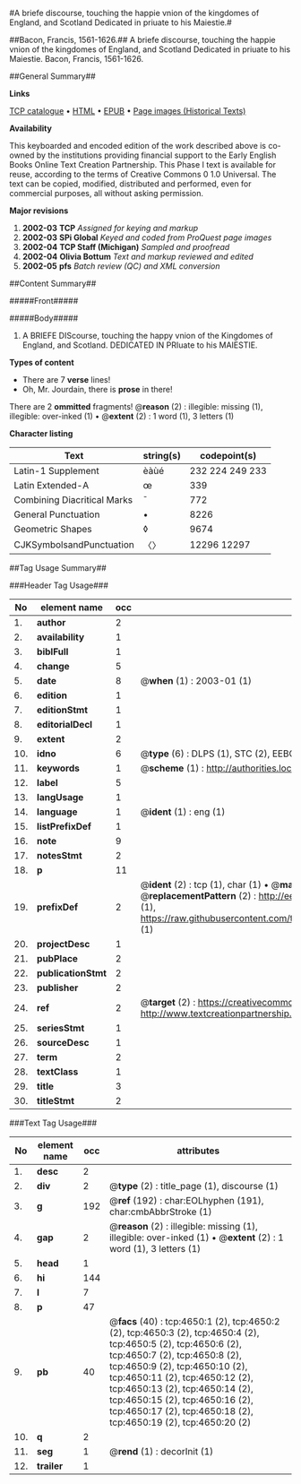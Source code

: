 #A briefe discourse, touching the happie vnion of the kingdomes of England, and Scotland Dedicated in priuate to his Maiestie.#

##Bacon, Francis, 1561-1626.##
A briefe discourse, touching the happie vnion of the kingdomes of England, and Scotland Dedicated in priuate to his Maiestie.
Bacon, Francis, 1561-1626.

##General Summary##

**Links**

[TCP catalogue](http://www.ota.ox.ac.uk/tcp/)  • 
[HTML](http://tei.it.ox.ac.uk/tcp/Texts-HTML/free/A01/A01064.html)  • 
[EPUB](http://tei.it.ox.ac.uk/tcp/Texts-EPUB/free/A01/A01064.epub) • 
[Page images (Historical Texts)](https://data.historicaltexts.jisc.ac.uk/view?pubId=eebo-99840175e&pageId=eebo-99840175e-4650-1)

**Availability**

This keyboarded and encoded edition of the
	       work described above is co-owned by the institutions
	       providing financial support to the Early English Books
	       Online Text Creation Partnership. This Phase I text is
	       available for reuse, according to the terms of Creative
	       Commons 0 1.0 Universal. The text can be copied,
	       modified, distributed and performed, even for
	       commercial purposes, all without asking permission.

**Major revisions**

1. __2002-03__ __TCP__ *Assigned for keying and markup*
1. __2002-03__ __SPi Global__ *Keyed and coded from ProQuest page images*
1. __2002-04__ __TCP Staff (Michigan)__ *Sampled and proofread*
1. __2002-04__ __Olivia Bottum__ *Text and markup reviewed and edited*
1. __2002-05__ __pfs__ *Batch review (QC) and XML conversion*

##Content Summary##

#####Front#####

#####Body#####

1. A BRIEFE DIScourse, touching the happy vnion of the Kingdomes of England, and Scotland. DEDICATED IN PRIuate to his MAIESTIE.

**Types of content**

  * There are 7 **verse** lines!
  * Oh, Mr. Jourdain, there is **prose** in there!

There are 2 **ommitted** fragments! 
 @__reason__ (2) : illegible: missing (1), illegible: over-inked (1)  •  @__extent__ (2) : 1 word (1), 3 letters (1)

**Character listing**


|Text|string(s)|codepoint(s)|
|---|---|---|
|Latin-1 Supplement|èàùé|232 224 249 233|
|Latin Extended-A|œ|339|
|Combining             Diacritical Marks|̄|772|
|General Punctuation|•|8226|
|Geometric Shapes|◊|9674|
|CJKSymbolsandPunctuation|〈〉|12296 12297|

##Tag Usage Summary##

###Header Tag Usage###

|No|element name|occ|attributes|
|---|---|---|---|
|1.|__author__|2||
|2.|__availability__|1||
|3.|__biblFull__|1||
|4.|__change__|5||
|5.|__date__|8| @__when__ (1) : 2003-01 (1)|
|6.|__edition__|1||
|7.|__editionStmt__|1||
|8.|__editorialDecl__|1||
|9.|__extent__|2||
|10.|__idno__|6| @__type__ (6) : DLPS (1), STC (2), EEBO-CITATION (1), PROQUEST (1), VID (1)|
|11.|__keywords__|1| @__scheme__ (1) : http://authorities.loc.gov/ (1)|
|12.|__label__|5||
|13.|__langUsage__|1||
|14.|__language__|1| @__ident__ (1) : eng (1)|
|15.|__listPrefixDef__|1||
|16.|__note__|9||
|17.|__notesStmt__|2||
|18.|__p__|11||
|19.|__prefixDef__|2| @__ident__ (2) : tcp (1), char (1)  •  @__matchPattern__ (2) : ([0-9\-]+):([0-9IVX]+) (1), (.+) (1)  •  @__replacementPattern__ (2) : http://eebo.chadwyck.com/downloadtiff?vid=$1&page=$2 (1), https://raw.githubusercontent.com/textcreationpartnership/Texts/master/tcpchars.xml#$1 (1)|
|20.|__projectDesc__|1||
|21.|__pubPlace__|2||
|22.|__publicationStmt__|2||
|23.|__publisher__|2||
|24.|__ref__|2| @__target__ (2) : https://creativecommons.org/publicdomain/zero/1.0/ (1), http://www.textcreationpartnership.org/docs/. (1)|
|25.|__seriesStmt__|1||
|26.|__sourceDesc__|1||
|27.|__term__|2||
|28.|__textClass__|1||
|29.|__title__|3||
|30.|__titleStmt__|2||


###Text Tag Usage###

|No|element name|occ|attributes|
|---|---|---|---|
|1.|__desc__|2||
|2.|__div__|2| @__type__ (2) : title_page (1), discourse (1)|
|3.|__g__|192| @__ref__ (192) : char:EOLhyphen (191), char:cmbAbbrStroke (1)|
|4.|__gap__|2| @__reason__ (2) : illegible: missing (1), illegible: over-inked (1)  •  @__extent__ (2) : 1 word (1), 3 letters (1)|
|5.|__head__|1||
|6.|__hi__|144||
|7.|__l__|7||
|8.|__p__|47||
|9.|__pb__|40| @__facs__ (40) : tcp:4650:1 (2), tcp:4650:2 (2), tcp:4650:3 (2), tcp:4650:4 (2), tcp:4650:5 (2), tcp:4650:6 (2), tcp:4650:7 (2), tcp:4650:8 (2), tcp:4650:9 (2), tcp:4650:10 (2), tcp:4650:11 (2), tcp:4650:12 (2), tcp:4650:13 (2), tcp:4650:14 (2), tcp:4650:15 (2), tcp:4650:16 (2), tcp:4650:17 (2), tcp:4650:18 (2), tcp:4650:19 (2), tcp:4650:20 (2)|
|10.|__q__|2||
|11.|__seg__|1| @__rend__ (1) : decorInit (1)|
|12.|__trailer__|1||
